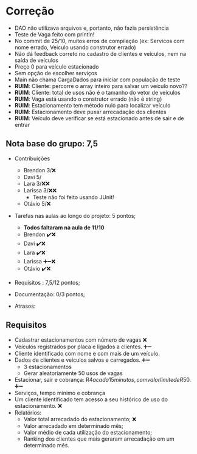 # Correção

  - DAO não utilizava arquivos e, portanto, não fazia persistência
  - Teste de Vaga feito com println! 
  - No commit de 25/10, muitos erros de compilação (ex: Servicos com nome errado, Veiculo usando construtor errado)
  - Não dá feedback correto no cadastro de clientes e veículos, nem na saída de veículos
  - Preço 0 para veículo estacionado
  - Sem opção de escolher serviços
  - Main não chama CargaDados para iniciar com população de teste
  - **RUIM**: Cliente: percorre o array inteiro para salvar um veículo novo??
  - **RUIM**: Cliente: total de usos não é o tamanho do vetor de veículos
  - **RUIM**: Vaga está usando o construtor errado (não é string)
  - **RUIM**: Estacionamento tem método nulo para localizar veículo
  - **RUIM**: Estacionamento deve puxar arrecadação dos clientes
  - **RUIM**: Veículo deve verificar se está estacionado antes de sair e de entrar

## Nota base do grupo: 7,5


  - Contribuições
    - Brendon 3/❌
    - Davi 5/
    - Lara 3/❌❌
    - Larissa 3/❌❌
      - Teste não foi feito usando JUnit!
    - Otávio 5/❌
        
  - Tarefas nas aulas ao longo do projeto: 5 pontos;
    - **Todos faltaram na aula de 11/10**
    - Brendon ✔️❌
    - Davi ✔️❌
    - Lara ✔️❌
    - Larissa ➕➖❌
    - Otávio ✔️❌

- Requisitos : 7,5/12 pontos;
- Documentação: 0/3 pontos;
- Atrasos: 

   

## Requisitos

  - Cadastrar estacionamentos com número de vagas ❌
  - Veículos registrados por placa e ligados a clientes. ➕➖
  - Cliente identificado com nome e com mais de um veículo. 
  - Dados de clientes e veículos salvos e carregados. ➕➖
    - 3 estacionamentos
	- Gerar aleatoriamente 50 usos de vagas
  - Estacionar, sair e cobrança: R$4 a cada 15 minutos, com valor limite de R$50. ➕➖
  - Serviços, tempo mínimo e cobrança
  - Um cliente identificado tem acesso a seu histórico de uso do estacionamento. ❌
  - Relatórios:
    - Valor total arrecadado do estacionamento; ❌
    - Valor arrecadado em determinado mês;
    - Valor médio de cada utilização do estacionamento;
    - Ranking dos clientes que mais geraram arrecadação em um determinado mês.

